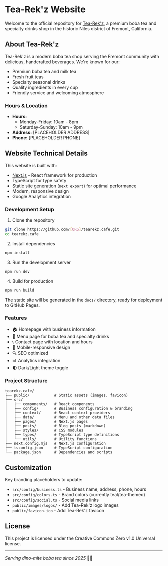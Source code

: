 # Tea-Rek'z Website

Welcome to the official repository for [Tea-Rek'z](https://tearekz.cafe), a premium boba tea and specialty drinks shop in the historic Niles district of Fremont, California.

## About Tea-Rek'z

Tea-Rek'z is a modern boba tea shop serving the Fremont community with delicious, handcrafted beverages. We're known for our:

- Premium boba tea and milk tea
- Fresh fruit teas
- Specialty seasonal drinks
- Quality ingredients in every cup
- Friendly service and welcoming atmosphere

### Hours & Location

- **Hours:**
  - Monday-Friday: 10am - 8pm
  - Saturday-Sunday: 10am - 9pm
- **Address:** [PLACEHOLDER ADDRESS]
- **Phone:** [PLACEHOLDER PHONE]

## Website Technical Details

This website is built with:

- [Next.js](https://nextjs.org/) - React framework for production
- TypeScript for type safety
- Static site generation (`next export`) for optimal performance
- Modern, responsive design
- Google Analytics integration

### Development Setup

1. Clone the repository

```bash
git clone https://github.com/[ORG]/tearekz.cafe.git
cd tearekz.cafe
```

2. Install dependencies

```bash
npm install
```

3. Run the development server

```bash
npm run dev
```

4. Build for production

```bash
npm run build
```

The static site will be generated in the `docs/` directory, ready for deployment to GitHub Pages.

### Features

- 🏠 Homepage with business information
- 🧋 Menu page for boba tea and specialty drinks
- 📞 Contact page with location and hours
- 📱 Mobile-responsive design
- 🔍 SEO optimized
- 📊 Analytics integration
- 🌓 Dark/Light theme toggle

### Project Structure

```
tearekz.cafe/
├── public/           # Static assets (images, favicon)
├── src/
│   ├── components/   # React components
│   ├── config/       # Business configuration & branding
│   ├── context/      # React context providers
│   ├── data/         # Menu and other data files
│   ├── pages/        # Next.js pages
│   ├── posts/        # Blog posts (markdown)
│   ├── styles/       # CSS modules
│   ├── types/        # TypeScript type definitions
│   └── utils/        # Utility functions
├── next.config.mjs   # Next.js configuration
├── tsconfig.json     # TypeScript configuration
└── package.json      # Dependencies and scripts
```

## Customization

Key branding placeholders to update:

- `src/config/business.ts` - Business name, address, phone, hours
- `src/config/colors.ts` - Brand colors (currently teal/tea-themed)
- `src/config/social.ts` - Social media links
- `public/images/logos/` - Add Tea-Rek'z logo images
- `public/favicon.ico` - Add Tea-Rek'z favicon

## License

This project is licensed under the Creative Commons Zero v1.0 Universal license.

---

_Serving dino-mite boba tea since 2025_ 🦖🧋
